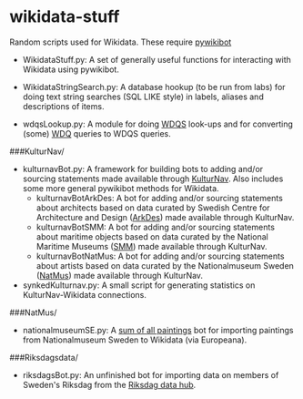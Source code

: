 wikidata-stuff
==============

Random scripts used for Wikidata. These require [pywikibot](https://github.com/wikimedia/pywikibot-core)

* WikidataStuff.py: A set of generally useful functions for interacting
with Wikidata using pywikibot.

* WikidataStringSearch.py: A database hookup (to be run from labs) for
doing text string searches (SQL LIKE style) in labels, aliases and
descriptions of items.

* wdqsLookup.py: A module for doing [WDQS](http://query.wikidata.org/) look-ups
and for converting (some) [WDQ](http://wdq.wmflabs.org/) queries to WDQS
queries.

###KulturNav/
* kulturnavBot.py: A framework for building bots to adding and/or
sourcing statements made available through [KulturNav](http://kulturnav.org/).
Also includes some more general pywikibot methods for Wikidata.
  * kulturnavBotArkDes: A bot for adding and/or sourcing statements about
architects based on data curated by Swedish Centre for Architecture and
Design ([ArkDes](http://www.arkdes.se/)) made available through KulturNav.
  * kulturnavBotSMM: A bot for adding and/or sourcing statements about
maritime objects based on data curated by the National Maritime Museums
([SMM](http://www.maritima.se/)) made available through KulturNav.
  * kulturnavBotNatMus: A bot for adding and/or sourcing statements about
artists based on data curated by the Nationalmuseum Sweden
([NatMus](http://www.nationalmuseum.se/)) made available through KulturNav.
* synkedKulturnav.py: A small script for generating statistics on
KulturNav-Wikidata connections.

###NatMus/
* nationalmuseumSE.py: A [sum of all paintings](http://www.wikidata.org/wiki/Wikidata:WikiProject_sum_of_all_paintings)
bot for importing paintings from Nationalmuseum Sweden to Wikidata
(via Europeana).

###Riksdagsdata/
* riksdagsBot.py: An unfinished bot for importing data on members of Sweden's
Riksdag from the [Riksdag data hub](http://data.riksdagen.se/).
